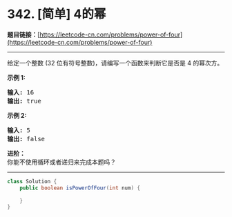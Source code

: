 # 342. [简单] 4的幂

**题目链接：**[https://leetcode-cn.com/problems/power-of-four](https://leetcode-cn.com/problems/power-of-four)

---

<div class="content__1Y2H">
 <div class="notranslate">
  <p>给定一个整数 (32 位有符号整数)，请编写一个函数来判断它是否是 4&nbsp;的幂次方。</p> 
  <p><strong>示例 1:</strong></p> 
  <pre class="language-text"><strong>输入: </strong>16
<strong>输出: </strong>true
</pre> 
  <p><strong>示例 2:</strong></p> 
  <pre class="language-text"><strong>输入: </strong>5
<strong>输出: </strong>false</pre> 
  <p><strong>进阶：</strong><br> 你能不使用循环或者递归来完成本题吗？</p> 
 </div>
</div>

---

```java
class Solution {
    public boolean isPowerOfFour(int num) {
        
    }
}
```